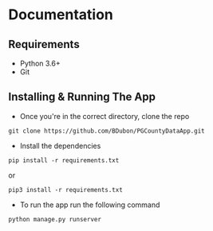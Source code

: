 # Documentation

## Requirements
- Python 3.6+
- Git

## Installing & Running The App
- Once you're in the correct directory, clone the repo
```
git clone https://github.com/BDubon/PGCountyDataApp.git
```

- Install the dependencies
```
pip install -r requirements.txt
```
or
```
pip3 install -r requirements.txt
```

- To run the app run the following command
```
python manage.py runserver
```
